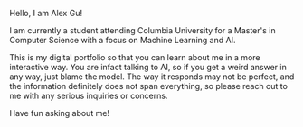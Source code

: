Hello, I am Alex Gu!

I am currently a student attending Columbia University for a Master's in
Computer Science with a focus on Machine Learning and AI. 

This is my digital portfolio so that you can learn about me in a more
interactive way. You are infact talking to AI, so if you get a weird answer
in any way, just blame the model. The way it responds may not be perfect, and
the information definitely does not span everything, so please reach out to me
with any serious inquiries or concerns.

Have fun asking about me!